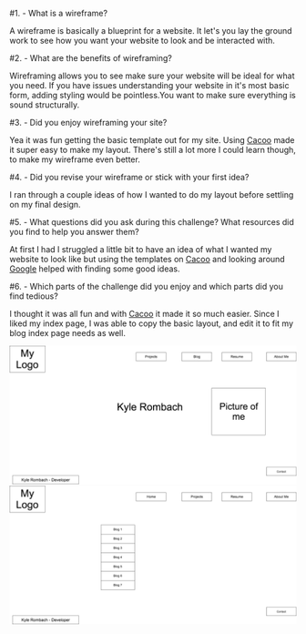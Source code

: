 #1. - What is a wireframe?

A wireframe is basically a blueprint for a website. It let's you lay the ground work to see how you want your website to look and be interacted with.

#2. - What are the benefits of wireframing?

Wireframing allows you to see make sure your website will be ideal for what you need. If you have issues understanding your website in it's most basic form, adding
styling would be pointless.You want to make sure everything is sound structurally.


#3. - Did you enjoy wireframing your site?

Yea it was fun getting the basic template out for my site. Using [Cacoo](https://cacoo.com/getstarted/) made it super easy to make my layout. There's still a lot more I could learn though, to make my wireframe even
better.

#4. - Did you revise your wireframe or stick with your first idea?

I ran through a couple ideas of how I wanted to  do my layout before settling on my final design.

#5. - What questions did you ask during this challenge? What resources did you find to help you answer them?

At first I had I struggled a little bit to have an idea of what I wanted my website to look like but using the templates on [Cacoo](https://cacoo.com/getstarted/) and looking around [Google](https://www.google.com/?gws_rd=ssl)
helped with finding some good ideas.

#6. - Which parts of the challenge did you enjoy and which parts did you find tedious?

I thought it was all fun and with [Cacoo](https://cacoo.com/getstarted/) it made it so much easier. Since I liked my index page, I was able to copy the basic layout, and edit it to fit my blog index page needs as well.

![Wireframe Index](wireframe-index.png)
![Wireframe Index Blog](wireframe-blog-index.png)